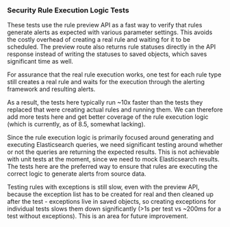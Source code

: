 ### Security Rule Execution Logic Tests

These tests use the rule preview API as a fast way to verify that rules generate alerts as expected with various parameter settings. This avoids the costly overhead of creating a real rule and waiting for it to be scheduled. The preview route also returns rule statuses directly in the API response instead of writing the statuses to saved objects, which saves significant time as well.

For assurance that the real rule execution works, one test for each rule type still creates a real rule and waits for the execution through the alerting framework and resulting alerts.

As a result, the tests here typically run ~10x faster than the tests they replaced that were creating actual rules and running them. We can therefore add more tests here and get better coverage of the rule execution logic (which is currently, as of 8.5, somewhat lacking).

Since the rule execution logic is primarily focused around generating and executing Elasticsearch queries, we need significant testing around whether or not the queries are returning the expected results. This is not achievable with unit tests at the moment, since we need to mock Elasticsearch results. The tests here are the preferred way to ensure that rules are executing the correct logic to generate alerts from source data.

Testing rules with exceptions is still slow, even with the preview API, because the exception list has to be created for real and then cleaned up after the test - exceptions live in saved objects, so creating exceptions for individual tests slows them down significantly (>1s per test vs ~200ms for a test without exceptions). This is an area for future improvement.
